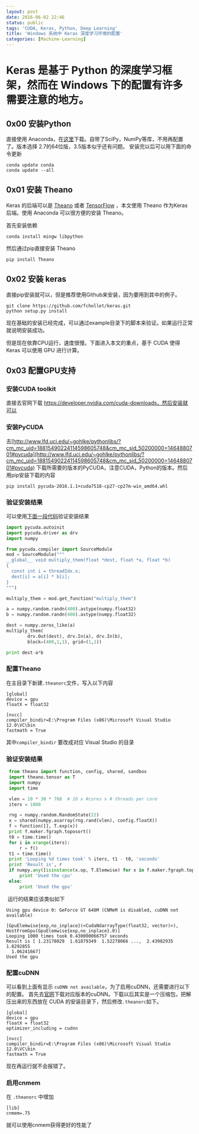 ```yaml
---
layout: post
date: 2016-06-02 22:46
status: public
tags: 'CUDA, Keras, Python, Deep Learning'
title: 'Windows 系统中 Keras 深度学习环境的配置'
categories: [Machine-Learning]
---
```


# Keras 是基于 Python 的深度学习框架，然而在 Windows 下的配置有许多需要注意的地方。

## 0x00 安装Python
直接使用 Anaconda，在[这里](https://www.continuum.io/downloads)下载。自带了SciPy，NumPy等库，不用再配置了。版本选择 2.7的64位版，3.5版本似乎还有问题。
安装完以后可以用下面的命令更新

```
conda update conda
conda update --all
```

## 0x01 安装 Theano

Keras 的后端可以是 [Theano](https://github.com/Theano/Theano) 或者 [TensorFlow](https://github.com/tensorflow/tensorflow) ，本文使用 Theano 作为Keras 后端。使用 Anaconda 可以很方便的安装 Theano。

首先安装依赖

```
conda install mingw libpython
```

然后通过pip直接安装 Theano

```
pip install Theano
```

## 0x02 安装 keras

直接pip安装就可以，但是推荐使用Github来安装，因为要用到其中的例子。

```
git clone https://github.com/fchollet/keras.git
python setup.py install
```

现在基础的安装已经完成，可以通过example目录下的脚本来验证。如果运行正常就说明安装成功。

但是现在依靠CPU运行，速度很慢。下面进入本文的重点，基于 CUDA 使得Keras 可以使用 GPU 进行计算。

## 0x03 配置GPU支持

### 安装CUDA toolkit

   直接去官网下载 https://developer.nvidia.com/cuda-downloads，然后安装就可以

### 安装PyCUDA

   去[http://www.lfd.uci.edu/~gohlke/pythonlibs/?cm_mc_uid=18815490224114598605748&cm_mc_sid_50200000=1464880701#pycuda](http://www.lfd.uci.edu/~gohlke/pythonlibs/?cm_mc_uid=18815490224114598605748&cm_mc_sid_50200000=1464880701#pycuda) 下载所需要的版本的PyCUDA，注意CUDA，Python的版本。然后用pip安装下载的内容

   ```
   pip install pycuda-2016.1.1+cuda7518-cp27-cp27m-win_amd64.whl
   ```

### 验证安装结果

   可以使用[下面一段代码](https://documen.tician.de/pycuda/?cm_mc_uid=18815490224114598605748&cm_mc_sid_50200000=1464880701#)验证安装结果

```python
import pycuda.autoinit
import pycuda.driver as drv
import numpy

from pycuda.compiler import SourceModule
mod = SourceModule("""
__global__ void multiply_them(float *dest, float *a, float *b)
{
  const int i = threadIdx.x;
  dest[i] = a[i] * b[i];
}
""")

multiply_them = mod.get_function("multiply_them")

a = numpy.random.randn(400).astype(numpy.float32)
b = numpy.random.randn(400).astype(numpy.float32)

dest = numpy.zeros_like(a)
multiply_them(
        drv.Out(dest), drv.In(a), drv.In(b),
        block=(400,1,1), grid=(1,1))

print dest-a*b
```

### 配置Theano

在主目录下新建`.theanorc`文件，写入以下内容

```
[global]
device = gpu
floatX = float32

[nvcc]
compiler_bindir=E:\Program Files (x86)\Microsoft Visual Studio 12.0\VC\bin
fastmath = True
```

   其中`compiler_bindir` 要改成对应 Visual Studio 的目录

### 验证安装结果

```python
 from theano import function, config, shared, sandbox
 import theano.tensor as T
 import numpy
 import time

 vlen = 10 * 30 * 768  # 10 x #cores x # threads per core
 iters = 1000

 rng = numpy.random.RandomState(22)
 x = shared(numpy.asarray(rng.rand(vlen), config.floatX))
 f = function([], T.exp(x))
 print f.maker.fgraph.toposort()
 t0 = time.time()
 for i in xrange(iters):
     r = f()
 t1 = time.time()
 print 'Looping %d times took' % iters, t1 - t0, 'seconds'
 print 'Result is', r
 if numpy.any([isinstance(x.op, T.Elemwise) for x in f.maker.fgraph.toposort()]):
     print 'Used the cpu'
 else:
     print 'Used the gpu'
```

​	运行的结果应该类似如下

```
Using gpu device 0: GeForce GT 640M (CNMeM is disabled, cuDNN not available)

[GpuElemwise{exp,no_inplace}(<CudaNdarrayType(float32, vector)>), HostFromGpu(GpuElemwise{exp,no_inplace}.0)]
Looping 1000 times took 0.430000066757 seconds
Result is [ 1.23178029  1.61879349  1.52278066 ...,  2.43982935  1.8292855
  1.06241667]
Used the gpu
```

### 配置cuDNN

可以看到上面有显示 `cuDNN not available`，为了启用cuDNN，还需要进行以下的配置。
首先去[官网](https://developer.nvidia.com/cuDNN)下载对应版本的cuDNN。下载以后其实是一个压缩包，把解压出来的东西放在 CUDA 的安装目录下，然后修改`.theanorc`如下。
```
[global]
device = gpu
floatX = float32
optimizer_including = cudnn

[nvcc]
compiler_bindir=E:\Program Files (x86)\Microsoft Visual Studio 12.0\VC\bin
fastmath = True
```
现在再运行就不会报错了。
### 启用cnmem

在 `.theanorc` 中增加
```
[lib]
cnmem=.75
```
就可以使用cnmem获得更好的性能了